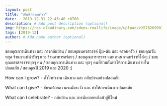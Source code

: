 ```yaml
---
layout: post
title: "เย็นนี้ที่ลาดพร้าว"
date:   2019-12-31 22:43:40 +0700
description: # Add post description (optional)
img: https://res.cloudinary.com/sdees-reallife/image/upload/v1578209991/IMG_0154.jpg # Add image post (optional)
tags: [2019-12]
author: # Add name author (optional)
---
```

ขอบคุณการเดินทาง และ การกลับบ้าน / ขอบคุณนครสวรรค์ ปุ้ม-ต้น และ ครอบครัว / ขอบคุณวันหยุด ร้านกาแฟน่ารักๆ และ ร้านอาหารอร่อยๆ / ขอบคุณการจราจร และ ถนนลาดพร้าวที่โล่งๆ / ขอบคุณอสาสจราจรทุกๆ คน / ขอบคุณการเดินทาง และ ทุกๆ คนที่ร่วมกันทำให้การเดินทางราบรื่น ปลอดภัย / ขอบคุณปี 2019 และ 2020 :)

<i class="fa fa-child" style="color:plum"></i>

How can I grow? - ตั้งใจทำงาน เดินทาง และ กลับบ้านอย่างปลอดภัย

What can I give? - ขับรถด้วยความระมัดระวัง และ ทำให้การเดินทางปลอดภัย

What can I celebrate? - กลับบ้าน และ การนับถอยหลังเข้าสู่ปีใหม่
